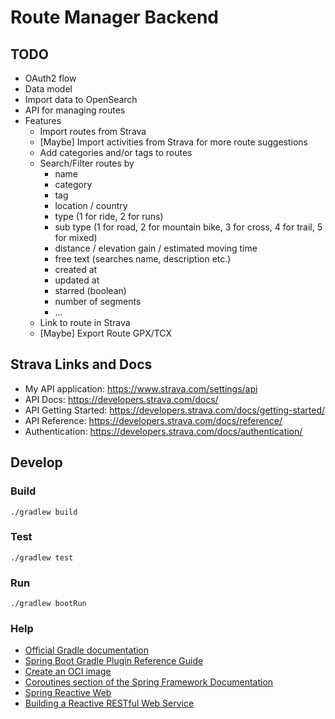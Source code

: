 # Route Manager Backend

## TODO

* OAuth2 flow
* Data model
* Import data to OpenSearch
* API for managing routes
* Features
    * Import routes from Strava
    * \[Maybe] Import activities from Strava for more route suggestions
    * Add categories and/or tags to routes
    * Search/Filter routes by
      * name
      * category
      * tag
      * location / country
      * type (1 for ride, 2 for runs)
      * sub type (1 for road, 2 for mountain bike, 3 for cross, 4 for trail, 5 for mixed)
      * distance / elevation gain / estimated moving time
      * free text (searches name, description etc.)
      * created at 
      * updated at
      * starred (boolean)
      * number of segments
      * ...
    * Link to route in Strava
    * \[Maybe] Export Route GPX/TCX

## Strava Links and Docs

* My API application: https://www.strava.com/settings/api
* API Docs: https://developers.strava.com/docs/
* API Getting Started: https://developers.strava.com/docs/getting-started/
* API Reference: https://developers.strava.com/docs/reference/
* Authentication: https://developers.strava.com/docs/authentication/

## Develop

### Build

```
./gradlew build
```

### Test

```
./gradlew test
```

### Run

```
./gradlew bootRun
```

### Help

* [Official Gradle documentation](https://docs.gradle.org)
* [Spring Boot Gradle Plugin Reference Guide](https://docs.spring.io/spring-boot/docs/2.7.4/gradle-plugin/reference/html/)
* [Create an OCI image](https://docs.spring.io/spring-boot/docs/2.7.4/gradle-plugin/reference/html/#build-image)
* [Coroutines section of the Spring Framework Documentation](https://docs.spring.io/spring/docs/5.3.23/spring-framework-reference/languages.html#coroutines)
* [Spring Reactive Web](https://docs.spring.io/spring-boot/docs/2.7.4/reference/htmlsingle/#web.reactive)
* [Building a Reactive RESTful Web Service](https://spring.io/guides/gs/reactive-rest-service/)
